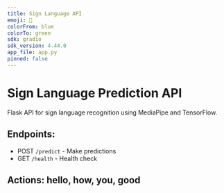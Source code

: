 ```yaml
---
title: Sign Language API
emoji: 🤟
colorFrom: blue
colorTo: green
sdk: gradio
sdk_version: 4.44.0
app_file: app.py
pinned: false
---
```


# Sign Language Prediction API

Flask API for sign language recognition using MediaPipe and TensorFlow.

## Endpoints:
- POST `/predict` - Make predictions
- GET `/health` - Health check

## Actions: hello, how, you, good
